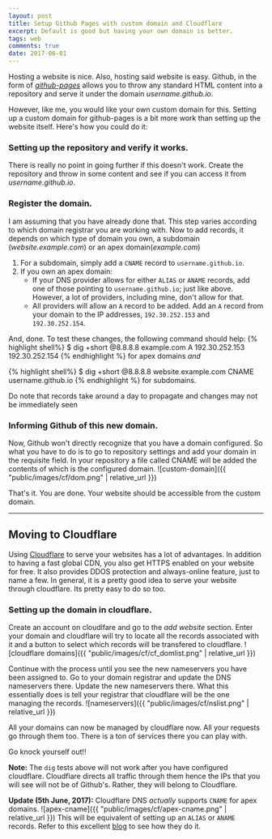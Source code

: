 ```yaml
---
layout: post
title: Setup Github Pages with custom domain and Cloudflare
excerpt: Default is good but having your own domain is better.
tags: web
comments: true
date: 2017-06-01
---
```


Hosting a website is nice. Also, hosting said website is easy. Github, in the form of _[github-pages]_ allows you to throw
any standard HTML content into a repository and serve it under the domain _username.github.io_.

However, like me, you would like your own custom domain for this. Setting up a custom domain for github-pages is a bit more work
than setting up the website itself. Here's how you could do it:

### Setting up the repository and verify it works.
There is really no point in going further if this doesn't work.
Create the repository and throw in some content and see if you can access it from _username.github.io_.

### Register the domain.
I am assuming that you have already done that. This step varies according to which domain registrar you are working with.
Now to add records, it depends on which type of domain you own, a subdomain (_website.example.com_) or an apex domain(_example.com_)

1. For a subdomain, simply add a `CNAME` record to `username.github.io`.
1. If you own an apex domain:
    * If your DNS provider allows for either `ALIAS` or `ANAME` records, add one of those pointing to `username.github.io`; just like above.
      However, a lot of providers, including mine, don't allow for that.
    * All providers will allow an `A` record to be added. Add an `A` record from your domain to the IP addresses,
    `192.30.252.153` and `192.30.252.154`.

And, done. To test these changes, the following command should help:
{% highlight shell%}
    $ dig +short @8.8.8.8 example.com A
    192.30.252.153
    192.30.252.154
{% endhighlight %}
for apex domains _and_

{% highlight shell%}
    $ dig +short @8.8.8.8 website.example.com CNAME
    username.github.io
{% endhighlight %}
for subdomains.

Do note that records take around a day to propagate and changes may not be immediately seen

### Informing Github of this new domain.
Now, Github won't directly recognize that you have a domain configured. So what you have to do is to go to repository settings
and add your domain in the requisite field. In your repository a file called CNAME will be added the contents of which is the configured domain.
![custom-domain]({{ "public/images/cf/dom.png" | relative_url }})

That's it. You are done. Your website should be accessible from the custom domain.

-----------------------
## Moving to Cloudflare
Using [Cloudflare] to serve your websites has a lot of advantages. In addition to having a fast global CDN, you also get HTTPS enabled on your website
for free. It also provides DDOS protection and always-online feature, just to name a few. In general, it is a pretty good idea to serve your website
through cloudflare. Its pretty easy to do so too.

### Setting up the domain in cloudflare.
Create an account on cloudlfare and go to the _add website_ section. Enter your domain and cloudflare will try to locate all the records associated
with it and a button to select which records will be transfered to cloudflare.
![cloudflare domains]({{ "public/images/cf/cf_domlist.png" | relative_url }})

Continue with the process until you see the new nameservers you have been assigned to. Go to your domain registrar and update the
DNS nameservers there. Update the new nameservers there. What this essentially does is tell your registrar that cloudflare will be the
one managing the records.
![nameservers]({{ "public/images/cf/nslist.png" | relative_url }})

All your domains can now be managed by cloudflare now. All your requests go through them too. There is a ton of services there you can play with.

Go knock yourself out!!

**Note:** The `dig` tests above will not work after you have configured cloudflare. Cloudflare directs all traffic through them hence the IPs that
you will see will not be of Github's. Rather, they will belong to Cloudflare.

**Update (5th June, 2017):** Cloudflare DNS _actually_ supports `CNAME` for apex domains.
![apex-cname]({{ "public/images/cf/apex-cname.png" | relative_url }})
This will be equivalent of setting up an `ALIAS` or `ANAME` records. Refer to this excellent [blog] to see how they do it.


[github-pages]: https://pages.github.com
[Cloudflare]: https://www.cloudflare.com/
[blog]: https://blog.cloudflare.com/introducing-cname-flattening-rfc-compliant-cnames-at-a-domains-root/
